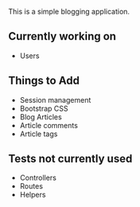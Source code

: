 This is a simple blogging application.

Currently working on
----
* Users

Things to Add
----
* Session management
* Bootstrap CSS
* Blog Articles
* Article comments
* Article tags

Tests not currently used
----
* Controllers
* Routes
* Helpers